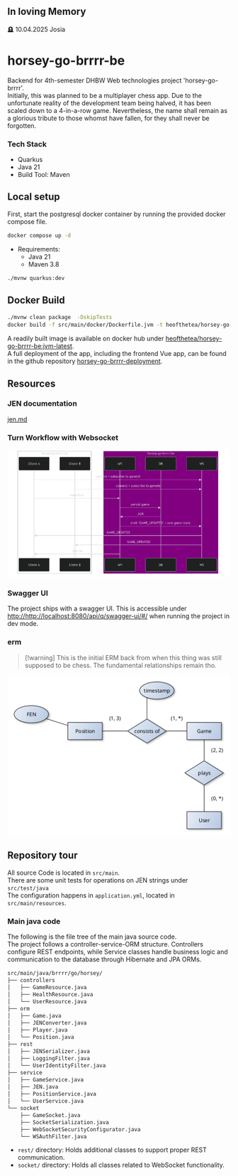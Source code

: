 ## In loving Memory

🪦 10.04.2025 Josia

# horsey-go-brrrr-be

Backend for 4th-semester DHBW Web technologies project 'horsey-go-brrrr'. <br>
Initially, this was planned to be a multiplayer chess app. Due to the unfortunate reality of the development team being halved, it has been scaled down to a 4-in-a-row game.
Nevertheless, the name shall remain as a glorious tribute to those whomst have fallen, for they shall never be forgotten.

### Tech Stack
- Quarkus
- Java 21
- Build Tool: Maven

## Local setup

First, start the postgresql docker container by running the provided docker compose file.

```bash
docker compose up -d
```

- Requirements:
  - Java 21
  - Maven 3.8

```bash
./mvnw quarkus:dev
```

## Docker Build
```bash
./mvnw clean package  -DskipTests
docker build -f src/main/docker/Dockerfile.jvm -t heofthetea/horsey-go-brrrr-be:jvm-latest .
```

A readily built image is available on docker hub under [heofthetea/horsey-go-brrrr-be:jvm-latest](hub.docker.com/repository/docker/heofthetea/horsey-go-brrrr-be).<br>
A full deployment of the app, including the frontend Vue app, can be found in the github repository [horsey-go-brrrr-deployment](https://github.com/heofthetea/horsey-go-brrrr-deployment).

## Resources

### JEN documentation

[jen.md](doc/jen.md)

### Turn Workflow with Websocket
![](doc/ws-1.png)

### Swagger UI

The project ships with a swagger UI. This is accessible under
[http://http://localhost:8080/api/q/swagger-ui/#/](http://http://localhost:8080/api/q/swagger-ui/#/) when running the project in dev mode.

### erm
> [!warning] This is the initial ERM back from when this thing was still supposed to be chess. The fundamental relationships remain tho.
 
![](doc/erm.png)


## Repository tour
All source Code is located in `src/main`.<br>
There are some unit tests for operations on JEN strings under `src/test/java`<br>
The configuration happens in `application.yml`, located in `src/main/resources`.

### Main java code
The following is the file tree of the main java source code. <br>
The project follows a controller-service-ORM structure. Controllers configure REST endpoints, while Service classes
handle business logic and communication to the database through Hibernate and JPA ORMs.
```
src/main/java/brrrr/go/horsey/
├── controllers
│   ├── GameResource.java
│   ├── HealthResource.java
│   └── UserResource.java
├── orm
│   ├── Game.java
│   ├── JENConverter.java
│   ├── Player.java
│   └── Position.java
├── rest
│   ├── JENSerializer.java
│   ├── LoggingFilter.java
│   └── UserIdentityFilter.java
├── service
│   ├── GameService.java
│   ├── JEN.java
│   ├── PositionService.java
│   └── UserService.java
└── socket
    ├── GameSocket.java
    ├── SocketSerialization.java
    ├── WebSocketSecurityConfigurator.java
    └── WSAuthFilter.java

```

- `rest/` directory: Holds additional classes to support proper REST communication.
- `socket/` directory: Holds all classes related to WebSocket functionality.
